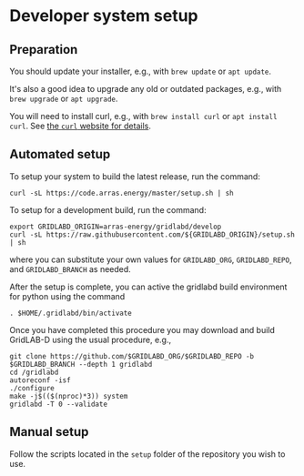 # Developer system setup

## Preparation

You should update your installer, e.g., with `brew update` or `apt update`.

It's also a good idea to upgrade any old or outdated packages, e.g., with `brew upgrade` or `apt upgrade`.

You will need to install curl, e.g., with `brew install curl` or `apt install curl`. See [the `curl` website for details](https://everything.curl.dev/get).

## Automated setup

To setup your system to build the latest release, run the command:

~~~
curl -sL https://code.arras.energy/master/setup.sh | sh
~~~

To setup for a development build, run the command:

~~~
export GRIDLABD_ORIGIN=arras-energy/gridlabd/develop
curl -sL https://raw.githubusercontent.com/${GRIDLABD_ORIGIN}/setup.sh | sh
~~~

where you can substitute your own values for `GRIDLABD_ORG`, `GRIDLABD_REPO`, and `GRIDLABD_BRANCH` as needed.

After the setup is complete, you can active the gridlabd build environment for python using the command

~~~
. $HOME/.gridlabd/bin/activate
~~~

Once you have completed this procedure you may download and build GridLAB-D using the usual procedure, e.g.,

~~~
git clone https://github.com/$GRIDLABD_ORG/$GRIDLABD_REPO -b $GRIDLABD_BRANCH --depth 1 gridlabd
cd /gridlabd
autoreconf -isf
./configure
make -j$(($(nproc)*3)) system
gridlabd -T 0 --validate
~~~

## Manual setup

Follow the scripts located in the `setup` folder of the repository you wish to use.
